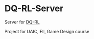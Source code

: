 # DQ-RL-Server
Server for [DQ-RL](https://github.com/Nirmian/DQ-RL)

Project for UAIC, FII, Game Design course
